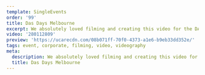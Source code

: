 ```yaml
---
template: SingleEvents
order: '99'
title: Das Days Melbourne
excerpt: We absolutely loved filming and creating this video for the DAS Days event for Adidas Skateboarding in Melbourne.
video: '280112809'
preview: 'https://ucarecdn.com/08b071ff-70f0-4373-a1e6-b9eb33dd352e/'
tags: event, corporate, filming, video, videography
meta:
  description: We absolutely loved filming and creating this video for the DAS Days event for Adidas Skateboarding in Melbourne.
  title: Das Days Melbourne
---
```

